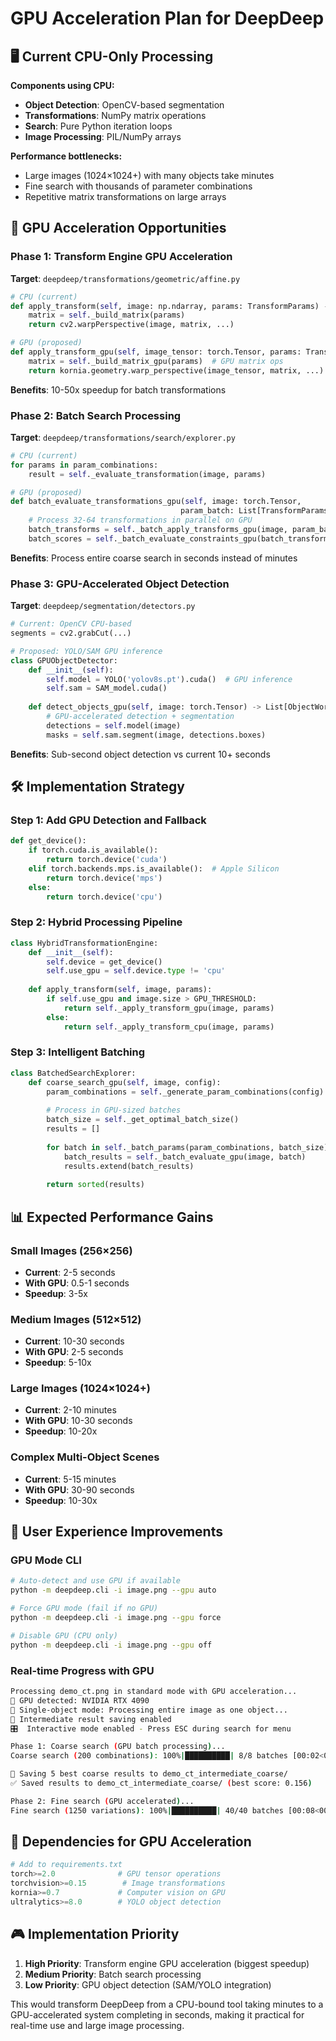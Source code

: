 # GPU Acceleration Plan for DeepDeep

## 🖥️ Current CPU-Only Processing

**Components using CPU:**
- **Object Detection**: OpenCV-based segmentation
- **Transformations**: NumPy matrix operations  
- **Search**: Pure Python iteration loops
- **Image Processing**: PIL/NumPy arrays

**Performance bottlenecks:**
- Large images (1024×1024+) with many objects take minutes
- Fine search with thousands of parameter combinations
- Repetitive matrix transformations on large arrays

## 🚀 GPU Acceleration Opportunities

### Phase 1: Transform Engine GPU Acceleration
**Target**: `deepdeep/transformations/geometric/affine.py`

```python
# CPU (current)
def apply_transform(self, image: np.ndarray, params: TransformParams) -> np.ndarray:
    matrix = self._build_matrix(params)
    return cv2.warpPerspective(image, matrix, ...)

# GPU (proposed)  
def apply_transform_gpu(self, image_tensor: torch.Tensor, params: TransformParams) -> torch.Tensor:
    matrix = self._build_matrix_gpu(params)  # GPU matrix ops
    return kornia.geometry.warp_perspective(image_tensor, matrix, ...)
```

**Benefits**: 10-50x speedup for batch transformations

### Phase 2: Batch Search Processing
**Target**: `deepdeep/transformations/search/explorer.py`

```python
# CPU (current)
for params in param_combinations:
    result = self._evaluate_transformation(image, params)

# GPU (proposed)
def batch_evaluate_transformations_gpu(self, image: torch.Tensor, 
                                      param_batch: List[TransformParams]) -> List[TransformationResult]:
    # Process 32-64 transformations in parallel on GPU
    batch_transforms = self._batch_apply_transforms_gpu(image, param_batch)
    batch_scores = self._batch_evaluate_constraints_gpu(batch_transforms)
```

**Benefits**: Process entire coarse search in seconds instead of minutes

### Phase 3: GPU-Accelerated Object Detection  
**Target**: `deepdeep/segmentation/detectors.py`

```python
# Current: OpenCV CPU-based
segments = cv2.grabCut(...)

# Proposed: YOLO/SAM GPU inference
class GPUObjectDetector:
    def __init__(self):
        self.model = YOLO('yolov8s.pt').cuda()  # GPU inference
        self.sam = SAM_model.cuda()
        
    def detect_objects_gpu(self, image: torch.Tensor) -> List[ObjectWorkspace]:
        # GPU-accelerated detection + segmentation
        detections = self.model(image)
        masks = self.sam.segment(image, detections.boxes)
```

**Benefits**: Sub-second object detection vs current 10+ seconds

## 🛠️ Implementation Strategy

### Step 1: Add GPU Detection and Fallback
```python
def get_device():
    if torch.cuda.is_available():
        return torch.device('cuda')
    elif torch.backends.mps.is_available():  # Apple Silicon
        return torch.device('mps') 
    else:
        return torch.device('cpu')
```

### Step 2: Hybrid Processing Pipeline
```python
class HybridTransformationEngine:
    def __init__(self):
        self.device = get_device()
        self.use_gpu = self.device.type != 'cpu'
        
    def apply_transform(self, image, params):
        if self.use_gpu and image.size > GPU_THRESHOLD:
            return self._apply_transform_gpu(image, params)
        else:
            return self._apply_transform_cpu(image, params)
```

### Step 3: Intelligent Batching
```python
class BatchedSearchExplorer:
    def coarse_search_gpu(self, image, config):
        param_combinations = self._generate_param_combinations(config)
        
        # Process in GPU-sized batches  
        batch_size = self._get_optimal_batch_size()
        results = []
        
        for batch in self._batch_params(param_combinations, batch_size):
            batch_results = self._batch_evaluate_gpu(image, batch)
            results.extend(batch_results)
            
        return sorted(results)
```

## 📊 Expected Performance Gains

### Small Images (256×256)
- **Current**: 2-5 seconds
- **With GPU**: 0.5-1 seconds  
- **Speedup**: 3-5x

### Medium Images (512×512)  
- **Current**: 10-30 seconds
- **With GPU**: 2-5 seconds
- **Speedup**: 5-10x

### Large Images (1024×1024+)
- **Current**: 2-10 minutes
- **With GPU**: 10-30 seconds
- **Speedup**: 10-20x

### Complex Multi-Object Scenes
- **Current**: 5-15 minutes  
- **With GPU**: 30-90 seconds
- **Speedup**: 10-30x

## 🎯 User Experience Improvements

### GPU Mode CLI
```bash
# Auto-detect and use GPU if available
python -m deepdeep.cli -i image.png --gpu auto

# Force GPU mode (fail if no GPU)
python -m deepdeep.cli -i image.png --gpu force

# Disable GPU (CPU only)
python -m deepdeep.cli -i image.png --gpu off
```

### Real-time Progress with GPU
```bash
Processing demo_ct.png in standard mode with GPU acceleration...
🚀 GPU detected: NVIDIA RTX 4090
🎯 Single-object mode: Processing entire image as one object...
💾 Intermediate result saving enabled
🎛️  Interactive mode enabled - Press ESC during search for menu

Phase 1: Coarse search (GPU batch processing)...
Coarse search (200 combinations): 100%|██████████| 8/8 batches [00:02<00:00, 4.2batch/s]

💾 Saving 5 best coarse results to demo_ct_intermediate_coarse/
✅ Saved results to demo_ct_intermediate_coarse/ (best score: 0.156)

Phase 2: Fine search (GPU accelerated)...
Fine search (1250 variations): 100%|██████████| 40/40 batches [00:08<00:00, 5.1batch/s]
```

## 🔧 Dependencies for GPU Acceleration

```python
# Add to requirements.txt
torch>=2.0              # GPU tensor operations
torchvision>=0.15        # Image transformations  
kornia>=0.7             # Computer vision on GPU
ultralytics>=8.0        # YOLO object detection
```

## 🎮 Implementation Priority

1. **High Priority**: Transform engine GPU acceleration (biggest speedup)
2. **Medium Priority**: Batch search processing  
3. **Low Priority**: GPU object detection (SAM/YOLO integration)

This would transform DeepDeep from a CPU-bound tool taking minutes to a GPU-accelerated system completing in seconds, making it practical for real-time use and large image processing.